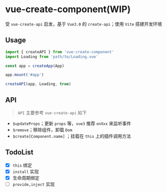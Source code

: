 # vue-create-component(WIP)

受 `vue-create-api` 启发，基于 `Vue3.0` 的 `create-api`；使用 `Vite` 搭建开发环境

## Usage

```typescript
import { createAPI } from 'vue-create-component'
import Loading from 'path/to/Loading.vue'

const app = createApp(App)

app.mount('#app')

createAPI(app, Loading, true)
```

## API

> `API` 主要参考 `vue-create-api` 如下  

- `$updateProps`；更新 `props` 等，`vue3` 推荐 `onXxx` 来监听事件 
- `$remove`；移除组件，卸载 `Dom`
- `$create[Component.name]` ；挂载在 `this` 上的插件调用方法

## TodoList

- [x] `this` 绑定  
- [x] `install` 实现  
- [x] 生命周期绑定  
- [ ] `provide,inject` 实现
